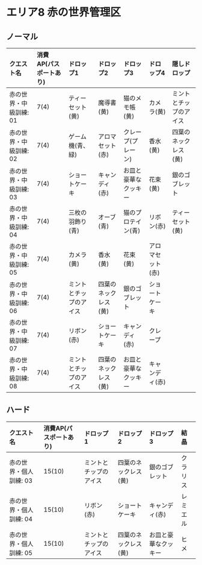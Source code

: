 # エリア8 赤の世界管理区

## ノーマル

|クエスト名|消費AP(パスポートあり)|ドロップ1|ドロップ2|ドロップ3|ドロップ4|隠しドロップ|
|:--|:--|:--|:--|:--|:--|:--|
|赤の世界・中級訓練: 01|7(4)|ティーセット(黄)|魔導書(黄)|猫のメモ帳(黄)|カメラ(黄)|ミントとチップのアイス|
|赤の世界・中級訓練: 02|7(4)|ゲーム機(青、緑)|アロマセット(赤)|クレープ(プレーン)|香水(黄)|四葉のネックレス(黄)|
|赤の世界・中級訓練: 03|7(4)|ショートケーキ|キャンディ(赤)|お皿と豪華なクッキー|花束(黄)|銀のゴブレット|
|赤の世界・中級訓練: 04|7(4)|三枚の羽飾り(青)|オーブ(青)|猫のプロテイン(青)|リボン(赤)|ティーセット(黄)|
|赤の世界・中級訓練: 05|7(4)|カメラ(黄)|香水(黄)|花束(黄)|アロマセット(赤)||
|赤の世界・中級訓練: 06|7(4)|ミントとチップのアイス|四葉のネックレス(黄)|銀のゴブレット|ショートケーキ||
|赤の世界・中級訓練: 07|7(4)|リボン(赤)|ショートケーキ|キャンディ(赤)|クレープ||
|赤の世界・中級訓練: 08|7(4)|ミントとチップのアイス|四葉のネックレス(黄)|お皿と豪華なクッキー|キャンディ(赤)||

## ハード

|クエスト名|消費AP(パスポートあり)|ドロップ1|ドロップ2|ドロップ3|結晶|
|:--|:--|:--|:--|:--|:--|
|赤の世界・個人訓練: 03|15(10)|ミントとチップのアイス|四葉のネックレス(黄)|銀のゴブレット|クラリス|
|赤の世界・個人訓練: 04|15(10)|リボン(赤)|ショートケーキ|キャンディ(赤)|レミエル|
|赤の世界・個人訓練: 05|15(10)|ミントとチップのアイス|四葉のネックレス(黄)|お皿と豪華なクッキー|ヒメ|